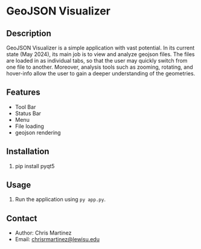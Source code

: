# GeoJSON Visualizer

## Description

GeoJSON Visualizer is a simple application with vast potential. In its current state (May 2024), its main job is to view and analyze geojson files. 
The files are loaded in as individual tabs, so that the user may quickly switch from one file to another. Moreover, analysis tools such as zooming, 
rotating, and hover-info allow the user to gain a deeper understanding of the geometries.

## Features

- Tool Bar
- Status Bar
- Menu
- File loading
- geojson rendering


## Installation

1. pip install pyqt5

## Usage

1. Run the application using `py app.py`.

## Contact

- Author: Chris Martinez
- Email: chrisrmartinez@lewisu.edu
